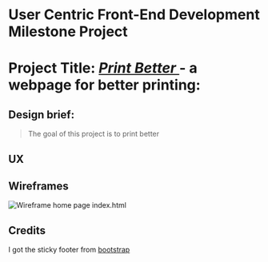 # **User Centric Front-End Development Milestone Project**

# Project Title:  *[Print Better  ](https://github.com/marks530/first_milestone)* - a webpage for better printing:

## Design brief:

>The goal of this project is to print better

## UX

## Wireframes 

![Wireframe home page index.html ](https://github.com/NeiloErnesto89/project1-ux/blob/master/images/wireframemob.jpg "Wireframe Home Page ")

## Credits

I got the sticky footer from  [bootstrap](https://getbootstrap.com/docs/5.0/examples/sticky-footer/)